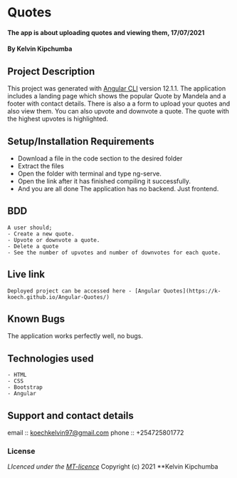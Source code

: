 # Quotes
#### The app is about uploading quotes and viewing them, 17/07/2021
#### **By Kelvin Kipchumba**
## Project Description
This project was generated with [Angular CLI](https://github.com/angular/angular-cli) version 12.1.1.
The application includes a  landing page which shows the popular Quote by Mandela and a footer with contact details. 
There is also a a form to upload your quotes and also view them. 
You can also upvote and downvote a quote.
The quote with the highest upvotes is highlighted.

## Setup/Installation Requirements
* Download a file in the code section to the desired folder
* Extract the files
* Open the folder with terminal and type ng-serve.
* Open the link after it has finished compiling it successfully.
* And you are all done
The application has no backend. Just frontend.

## BDD
    A user should;
    - Create a new quote.
    - Upvote or downvote a quote.
    - Delete a quote
    - See the number of upvotes and number of downvotes for each quote.

## Live link
    Deployed project can be accessed here - [Angular Quotes](https://k-koech.github.io/Angular-Quotes/)

## Known Bugs
The application works perfectly well, no bugs.

## Technologies used
    - HTML
    - CSS
    - Bootstrap
    - Angular

## Support and contact details
email :: koechkelvin97@gmail.com
phone :: +254725801772

### License
*LIcenced under the [MT-licence](https://github.com/k-koech/Angular-Quotes/blob/master/LICENSE.md)*
Copyright (c) 2021 **Kelvin Kipchumba

